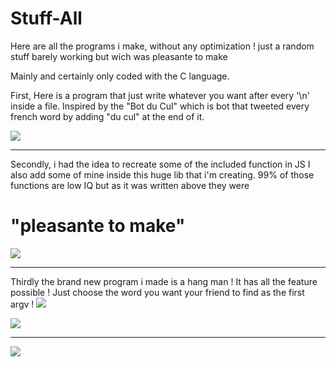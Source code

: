 # Stuff-All
Here are all the programs i make, without any optimization ! just a random stuff barely working but wich was pleasante to make 

Mainly and certainly only coded with the C language.

First, Here is a program that just write whatever you want after every '\n' inside a file. 
Inspired by the "Bot du Cul" which is bot that tweeted every french word by adding "du cul" at the end of it. 

![](https://zupimages.net/up/21/05/okk8.png)

----------------------------------------------------------------------------------------------
Secondly, i had the idea to recreate some of the included function in JS
I also add some of mine inside this huge lib that i'm creating. 99% of those functions are low IQ but as it was written above they were

"pleasante to make"
==
![](https://zupimages.net/up/21/05/hug9.png)

----------------------------------------------------------------------------------------------

Thirdly the brand new program i made is a hang man ! It has all the feature possible ! 
Just choose the word you want your friend to find as the first argv !
![](https://zupimages.net/up/21/07/z084.png)

![](https://zupimages.net/up/21/07/frya.png)

----------------------------------------------------------------------------------------------

![](https://zupimages.net/up/21/07/x2xm.png)
